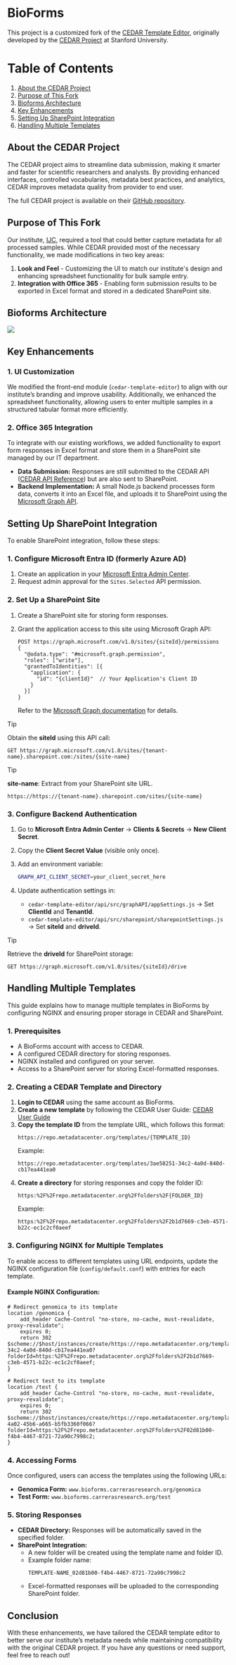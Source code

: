 # BioForms

This project is a customized fork of the [CEDAR Template Editor](https://github.com/metadatacenter/cedar-template-editor), originally developed by the [CEDAR Project](https://metadatacenter.org/) at Stanford University.

# Table of Contents
1. [About the CEDAR Project](#about-the-cedar-project)
2. [Purpose of This Fork](#purpose-of-this-fork)
3. [Bioforms Architecture](#bioforms-architecture)
4. [Key Enhancements](#key-enhancements)
5. [Setting Up SharePoint Integration](#setting-up-sharepoint-integration)
6. [Handling Multiple Templates](#handling-multiple-templates)


## About the CEDAR Project

The CEDAR project aims to streamline data submission, making it smarter and faster for scientific researchers and analysts. By providing enhanced interfaces, controlled vocabularies, metadata best practices, and analytics, CEDAR improves metadata quality from provider to end user.

The full CEDAR project is available on their [GitHub repository](https://github.com/metadatacenter).

## Purpose of This Fork

Our institute, [IJC](https://www.carrerasresearch.org/), required a tool that could better capture metadata for all processed samples. While CEDAR provided most of the necessary functionality, we made modifications in two key areas:

1. **Look and Feel** - Customizing the UI to match our institute's design and enhancing spreadsheet functionality for bulk sample entry.
2. **Integration with Office 365** - Enabling form submission results to be exported in Excel format and stored in a dedicated SharePoint site.

## Bioforms Architecture
<img src="doc/architecture/architecture.drawio.svg">

## Key Enhancements

### 1. UI Customization

We modified the front-end module (`cedar-template-editor`) to align with our institute’s branding and improve usability. Additionally, we enhanced the spreadsheet functionality, allowing users to enter multiple samples in a structured tabular format more efficiently.

### 2. Office 365 Integration

To integrate with our existing workflows, we added functionality to export form responses in Excel format and store them in a SharePoint site managed by our IT department.

- **Data Submission:** Responses are still submitted to the CEDAR API ([CEDAR API Reference](https://resource.metadatacenter.org/api/)) but are also sent to SharePoint.
- **Backend Implementation:** A small Node.js backend processes form data, converts it into an Excel file, and uploads it to SharePoint using the [Microsoft Graph API](https://learn.microsoft.com/en-us/graph/use-the-api).

## Setting Up SharePoint Integration

To enable SharePoint integration, follow these steps:

### 1. Configure Microsoft Entra ID (formerly Azure AD)

1. Create an application in your [Microsoft Entra Admin Center](https://entra.microsoft.com/#home).
2. Request admin approval for the `Sites.Selected` API permission.

### 2. Set Up a SharePoint Site

1. Create a SharePoint site for storing form responses.

2. Grant the application access to this site using Microsoft Graph API:

   ```
   POST https://graph.microsoft.com/v1.0/sites/{siteId}/permissions
   {
     "@odata.type": "#microsoft.graph.permission",
     "roles": ["write"],
     "grantedToIdentities": [{
       "application": {
         "id": "{clientId}"  // Your Application's Client ID
       }
     }]
   }
   ```

   Refer to the [Microsoft Graph documentation](https://learn.microsoft.com/en-us/graph/api/site-post-permissions?view=graph-rest-1.0\&tabs=http) for details.

> [!TIP]
   > Obtain the **siteId** using this API call:
   > ```
   > GET https://graph.microsoft.com/v1.0/sites/{tenant-name}.sharepoint.com:/sites/{site-name}
   > ```

  > [!TIP]
   > **site-name**: Extract from your SharePoint site URL.
   > ```
   > https://https://{tenant-name}.sharepoint.com/sites/{site-name}
   > ```

### 3. Configure Backend Authentication

1. Go to **Microsoft Entra Admin Center** → **Clients & Secrets** → **New Client Secret**.

2. Copy the **Client Secret Value** (visible only once).

3. Add an environment variable:

   ```sh
   GRAPH_API_CLIENT_SECRET=your_client_secret_here
   ```

4. Update authentication settings in:

   - `cedar-template-editor/api/src/graphAPI/appSettings.js` → Set **ClientId** and **TenantId**.
   - `cedar-template-editor/api/src/sharepoint/sharepointSettings.js` → Set **siteId** and **driveId**.

  > [!TIP]
  > Retrieve the **driveId** for SharePoint storage:
  >   ```
  >   GET https://graph.microsoft.com/v1.0/sites/{siteId}/drive
  >   ```

## Handling Multiple Templates

This guide explains how to manage multiple templates in BioForms by configuring NGINX and ensuring proper storage in CEDAR and SharePoint.

### 1. Prerequisites
- A BioForms account with access to CEDAR.
- A configured CEDAR directory for storing responses.
- NGINX installed and configured on your server.
- Access to a SharePoint server for storing Excel-formatted responses.

### 2. Creating a CEDAR Template and Directory
1. **Login to CEDAR** using the same account as BioForms.
2. **Create a new template** by following the CEDAR User Guide: [CEDAR User Guide](https://metadatacenter.readthedocs.io/en/latest/user-overview/)
3. **Copy the template ID** from the template URL, which follows this format:
   ```
   https://repo.metadatacenter.org/templates/{TEMPLATE_ID}
   ```
   Example:
   ```
   https://repo.metadatacenter.org/templates/3ae58251-34c2-4a0d-840d-cb17ea441ea0
   ```
4. **Create a directory** for storing responses and copy the folder ID:
   ```
   https:%2F%2Frepo.metadatacenter.org%2Ffolders%2F{FOLDER_ID}
   ```
   Example:
   ```
   https:%2F%2Frepo.metadatacenter.org%2Ffolders%2F2b1d7669-c3eb-4571-b22c-ec1c2cf0aeef
   ```

### 3. Configuring NGINX for Multiple Templates
To enable access to different templates using URL endpoints, update the NGINX configuration file (`config/default.conf`) with entries for each template.

#### Example NGINX Configuration:
```nginx
# Redirect genomica to its template
location /genomica {
    add_header Cache-Control "no-store, no-cache, must-revalidate, proxy-revalidate";
    expires 0;
    return 302 $scheme://$host/instances/create/https://repo.metadatacenter.org/templates/3ae58251-34c2-4a0d-840d-cb17ea441ea0?folderId=https:%2F%2Frepo.metadatacenter.org%2Ffolders%2F2b1d7669-c3eb-4571-b22c-ec1c2cf0aeef;
}

# Redirect test to its template
location /test {
    add_header Cache-Control "no-store, no-cache, must-revalidate, proxy-revalidate";
    expires 0;
    return 302 $scheme://$host/instances/create/https://repo.metadatacenter.org/templates/efd7602c-4a02-45b6-a665-b5fb3360f066?folderId=https:%2F%2Frepo.metadatacenter.org%2Ffolders%2F02d81b00-f4b4-4467-8721-72a90c7998c2;
}
```

### 4. Accessing Forms
Once configured, users can access the templates using the following URLs:
- **Genomica Form:** `www.bioforms.carrerasresearch.org/genomica`
- **Test Form:** `www.bioforms.carrerasresearch.org/test`

### 5. Storing Responses
- **CEDAR Directory:** Responses will be automatically saved in the specified folder.
- **SharePoint Integration:**
  - A new folder will be created using the template name and folder ID.
  - Example folder name:
    ```
    TEMPLATE-NAME_02d81b00-f4b4-4467-8721-72a90c7998c2
    ```
  - Excel-formatted responses will be uploaded to the corresponding SharePoint folder.


## Conclusion

With these enhancements, we have tailored the CEDAR template editor to better serve our institute’s metadata needs while maintaining compatibility with the original CEDAR project. If you have any questions or need support, feel free to reach out!

